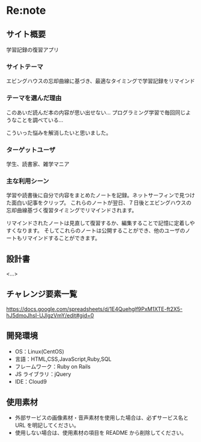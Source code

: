 # Re:note

## サイト概要

学習記録の復習アプリ

### サイトテーマ

エビングハウスの忘却曲線に基づき、最適なタイミングで学習記録をリマインド

### テーマを選んだ理由

このあいだ読んだ本の内容が思い出せない…
プログラミング学習で毎回同じようなことを調べている…

こういった悩みを解消したいと思いました。

### ターゲットユーザ

学生、読書家、雑学マニア

### 主な利用シーン

学習や読書後に自分で内容をまとめたノートを記録。ネットサーフィンで見つけた面白い記事をクリップ。
これらのノートが翌日、７日後とエビングハウスの忘却曲線基づく復習タイミングでリマインドされます。

リマインドされたノートは見直して復習するか、編集することで記憶に定着しやすくなります。
そしてこれらのノートは公開することができ、他のユーザのノートもリマインドすることができます。

## 設計書

<...>

## チャレンジ要素一覧

<https://docs.google.com/spreadsheets/d/1E4Quehglf9PxM1XTE-ft2X5-hJ5dmoJhsI-UJlgzVmY/edit#gid=0>

## 開発環境

- OS：Linux(CentOS)
- 言語：HTML,CSS,JavaScript,Ruby,SQL
- フレームワーク：Ruby on Rails
- JS ライブラリ：jQuery
- IDE：Cloud9

## 使用素材

- 外部サービスの画像素材・音声素材を使用した場合は、必ずサービス名と URL を明記してください。
- 使用しない場合は、使用素材の項目を README から削除してください。
